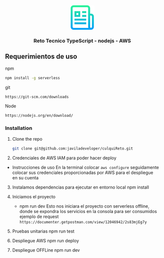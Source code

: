 <br />
<div align="center">
  <a href="https://github.com/javiladeveloper/culquiReto">
    <img src="images/logo.png" alt="Logo" width="80" height="80">
  </a>

  <h3 align="center">Reto Tecnico TypeScript - nodejs - AWS</h3>
</div>

<!-- GETTING STARTED -->

## Requerimientos de uso

npm

```sh
npm install -g serverless
```

git

```sh
https://git-scm.com/downloads
```

Node

```sh
https://nodejs.org/en/download/
```

### Installation

1. Clone the repo
   ```sh
   git clone git@github.com:javiladeveloper/culquiReto.git
   ```
2. Credenciales de AWS IAM para poder hacer deploy

- Instrucciones de uso
  En la terminal colocar `aws configure` seguidamente colocar sus credenciales proporcionadas por AWS para el despliegue en su cuenta

3. Instalamos dependencias para ejecutar en entorno local
   npm install

4. Iniciamos el proyecto

   - npm run dev
     Esto nos iniciara el proyecto con serverless offline, donde se expondra los servicios en la consola para ser consumidos
     ejemplo de request
     `https://documenter.getpostman.com/view/12046942/2s83mjEg7y`

5. Pruebas unitarias
   npm run test

6. Despliegue AWS
   npm run deploy

7. Despliegue OFFLine
   npm run dev
